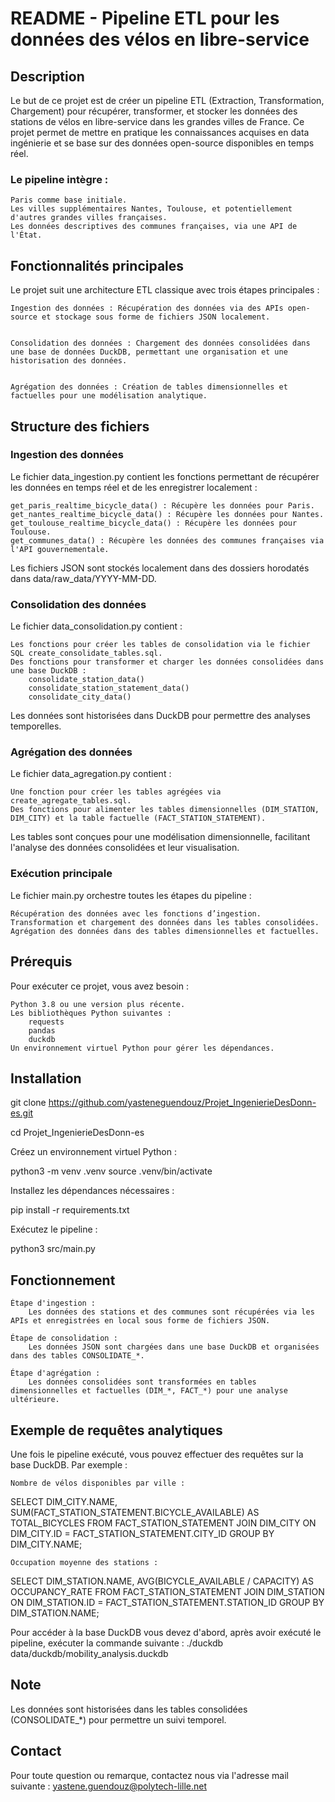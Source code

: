 # README - Pipeline ETL pour les données des vélos en libre-service

## Description

Le but de ce projet est de créer un pipeline ETL (Extraction, Transformation, Chargement) pour récupérer, transformer, et stocker les données des stations de vélos en libre-service dans les grandes villes de France. Ce projet permet de mettre en pratique les connaissances acquises en data ingénierie et se base sur des données open-source disponibles en temps réel.

### Le pipeline intègre :

    Paris comme base initiale.
    Les villes supplémentaires Nantes, Toulouse, et potentiellement d'autres grandes villes françaises.
    Les données descriptives des communes françaises, via une API de l'État.
    
    
## Fonctionnalités principales

Le projet suit une architecture ETL classique avec trois étapes principales :


    Ingestion des données : Récupération des données via des APIs open-source et stockage sous forme de fichiers JSON localement.
    
    
    Consolidation des données : Chargement des données consolidées dans une base de données DuckDB, permettant une organisation et une historisation des données.
    
    
    Agrégation des données : Création de tables dimensionnelles et factuelles pour une modélisation analytique.
    
    
## Structure des fichiers

### Ingestion des données

Le fichier data_ingestion.py contient les fonctions permettant de récupérer les données en temps réel et de les enregistrer localement :

    get_paris_realtime_bicycle_data() : Récupère les données pour Paris.
    get_nantes_realtime_bicycle_data() : Récupère les données pour Nantes.
    get_toulouse_realtime_bicycle_data() : Récupère les données pour Toulouse.
    get_communes_data() : Récupère les données des communes françaises via l'API gouvernementale.

Les fichiers JSON sont stockés localement dans des dossiers horodatés dans data/raw_data/YYYY-MM-DD.


### Consolidation des données

Le fichier data_consolidation.py contient :

    Les fonctions pour créer les tables de consolidation via le fichier SQL create_consolidate_tables.sql.
    Des fonctions pour transformer et charger les données consolidées dans une base DuckDB :
        consolidate_station_data()
        consolidate_station_statement_data()
        consolidate_city_data()

Les données sont historisées dans DuckDB pour permettre des analyses temporelles.


### Agrégation des données

Le fichier data_agregation.py contient :

    Une fonction pour créer les tables agrégées via create_agregate_tables.sql.
    Des fonctions pour alimenter les tables dimensionnelles (DIM_STATION, DIM_CITY) et la table factuelle (FACT_STATION_STATEMENT).

Les tables sont conçues pour une modélisation dimensionnelle, facilitant l'analyse des données consolidées et leur visualisation.


### Exécution principale

Le fichier main.py orchestre toutes les étapes du pipeline :

    Récupération des données avec les fonctions d’ingestion.
    Transformation et chargement des données dans les tables consolidées.
    Agrégation des données dans des tables dimensionnelles et factuelles. 
    
    
## Prérequis

Pour exécuter ce projet, vous avez besoin :

    Python 3.8 ou une version plus récente.
    Les bibliothèques Python suivantes :
        requests
        pandas
        duckdb
    Un environnement virtuel Python pour gérer les dépendances.
    
    
## Installation 

git clone https://github.com/yasteneguendouz/Projet_IngenierieDesDonn-es.git


cd Projet_IngenierieDesDonn-es

Créez un environnement virtuel Python :

python3 -m venv .venv
source .venv/bin/activate

Installez les dépendances nécessaires :

pip install -r requirements.txt

Exécutez le pipeline :

python3 src/main.py

## Fonctionnement 

    Étape d'ingestion :
        Les données des stations et des communes sont récupérées via les APIs et enregistrées en local sous forme de fichiers JSON.

    Étape de consolidation :
        Les données JSON sont chargées dans une base DuckDB et organisées dans des tables CONSOLIDATE_*.

    Étape d'agrégation :
        Les données consolidées sont transformées en tables dimensionnelles et factuelles (DIM_*, FACT_*) pour une analyse ultérieure.
        
        
## Exemple de requêtes analytiques

Une fois le pipeline exécuté, vous pouvez effectuer des requêtes sur la base DuckDB. Par exemple :

    Nombre de vélos disponibles par ville :
    
  
  SELECT DIM_CITY.NAME, SUM(FACT_STATION_STATEMENT.BICYCLE_AVAILABLE) AS TOTAL_BICYCLES
FROM FACT_STATION_STATEMENT
JOIN DIM_CITY ON DIM_CITY.ID = FACT_STATION_STATEMENT.CITY_ID
GROUP BY DIM_CITY.NAME;

    Occupation moyenne des stations :
    
SELECT DIM_STATION.NAME, AVG(BICYCLE_AVAILABLE / CAPACITY) AS OCCUPANCY_RATE
FROM FACT_STATION_STATEMENT
JOIN DIM_STATION ON DIM_STATION.ID = FACT_STATION_STATEMENT.STATION_ID
GROUP BY DIM_STATION.NAME;

Pour accéder à la base DuckDB vous devez d'abord, après avoir exécuté le pipeline, exécuter la commande suivante : 
./duckdb data/duckdb/mobility_analysis.duckdb

## Note

Les données sont historisées dans les tables consolidées (CONSOLIDATE_*) pour permettre un suivi temporel.


## Contact

Pour toute question ou remarque, contactez nous via l'adresse mail suivante : 
yastene.guendouz@polytech-lille.net
